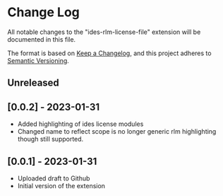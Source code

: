 # Change Log
All notable changes to the "ides-rlm-license-file" extension will be documented in this file.

The format is based on [Keep a Changelog](https://keepachangelog.com/en/1.0.0/),
and this project adheres to [Semantic Versioning](https://semver.org/spec/v2.0.0.html).

## Unreleased

## [0.0.2] - 2023-01-31
- Added highlighting of ides license modules
- Changed name to reflect scope is no longer generic rlm highlighting though still supported.

## [0.0.1] - 2023-01-31
- Uploaded draft to Github
- Initial version of the extension